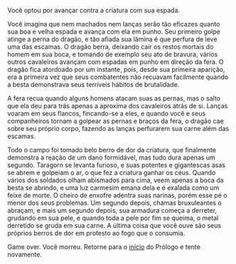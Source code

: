 Você optou por avançar contra a criatura com sua espada. 
 
Você imagina que nem machados nem lanças serão tão eficazes quanto sua boa e velha espada e avança com ela em punho. Seu primeiro golpe atinge a perna do dragão, e tão afiada sua lâmina é que perfura de leve uma das escamas. O dragão berra, deixando cair os restos mortais do homem em sua boca, e tomando de exemplo seu ato de bravura, vários outros cavaleiros avançam com espadas em punho em direção da fera. O dragão fica atordoado por um instante, pois, desde sua primeira aparição, era a primeira vez que seus combatentes não recuavam facilmente quando a besta demonstrava seus terríveis hábitos de brutalidade. 
 
A fera recua quando alguns homens atacam suas as pernas, mas o salto que ela deu para trás apenas a aproxima dos cavaleiros atrás de si. Lanças voaram em seus flancos, fincando-se a eles, e quando você e seus companheiros tornam a golpear as pernas e braços da fera, o dragão cae sobre seu próprio corpo, fazendo as lanças perfurarem sua carne além das escamas. 
 
Todo o campo foi tomado belo berro de dor da criatura, que finalmente demonstra a reação de um dano formidável, mas tudo dura apenas um segundo. Taragorn se levanta furioso, e suas potentes e gigantescas asas se abrem e golpeiam o ar, o que fez a criatura ganhar os céus. Quando vários dos soldados olham abismados para cima, veem apenas a boca da besta se abrindo, e uma luz carmesim emana dela e é exalada como um feixe de morte. O cheiro de enxofre adentra suas narinas, porém esse pé o menor dos seus problemas. Um segundo depois, chamas bruxuleantes o abraçam, e mais um segundo depois, sua armadura começa a derreter, grudando em sua pele, e quando toda a pele por fim se queima, o metal derretido se gruda em sua carne. A última coisa que você ouve são seus próprios berros de dor em protesto ao fogo que o consumia. 
 
Game over. Você morreu. Retorne para o <a href="inicio.html">início</a> do Prólogo e tente novamente. 
